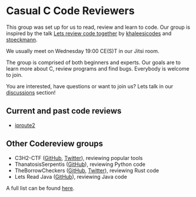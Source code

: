 # Casual C Code Reviewers

This group was set up for us to read, review and learn to code. Our group is inspired by the talk [Lets review code together](https://media.ccc.de/v/rc3-2021-cwtv-228-lets-review-code-toget) by [khaleesicodes](https://github.com/khaleesicodes) and [stoeckmann](https://github.com/stoeckmann).

We usually meet on Wednesday 19:00 CE(S)T in our Jitsi room.

The group is comprised of both beginners and experts. Our goals are to learn more about C, review programs and find bugs. Everybody is welcome to join.

You are interested, have questions or want to join us? Lets talk in our [discussions](https://github.com/CasualCCodeReviewers/about/discussions) section!

## Current and past code reviews
- [iproute2](https://github.com/shemminger/iproute2)

## Other Codereview groups

- C3H2-CTF ([GitHub](https://github.com/c3h2-ctf/),
  [Twitter](https://twitter.com/c3h2_ctf)), reviewing popular tools
- ThanatosisSerpentis ([GitHub](https://github.com/ThanatosisSerpentis)),
  reviewing Python code
- TheBorrowCheckers ([GitHub](https://github.com/TheBorrowCheckers/about),
  [Twitter](https://twitter.com/sagi_schwarz)), reviewing Rust code
- Lets Read Java ([GitHub](https://github.com/LetsReadJava/About)), reviewing Java code

A full list can be found [here](https://github.com/stoeckmann/letsreview/blob/main/README.md#known-groups).
